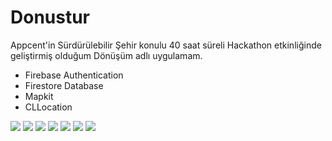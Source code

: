 # Donustur

Appcent'in Sürdürülebilir Şehir konulu 40 saat süreli Hackathon etkinliğinde geliştirmiş olduğum Dönüşüm adlı uygulamam.

 - Firebase Authentication
 - Firestore Database
 - Mapkit
 - CLLocation
 
 ![](https://user-images.githubusercontent.com/65500826/155119098-f25c9dd1-8801-4704-a8ce-935f8502b926.png)
 ![](https://user-images.githubusercontent.com/65500826/155119115-10b3c11c-e2d7-4d1b-8c93-d1bd209132dd.png)
 ![](https://user-images.githubusercontent.com/65500826/155119125-5894a09d-36e4-4f58-aee3-b08cf9b5bb58.png)
 ![](https://user-images.githubusercontent.com/65500826/155119141-785bcd66-186c-4fc3-b2fc-488942e4e224.png)
 ![](https://user-images.githubusercontent.com/65500826/155119144-c07b6d86-ca84-4e0b-b290-aa3116f85b25.png)
 ![](https://user-images.githubusercontent.com/65500826/155119145-7828c1ea-89a0-4642-aebf-d49a44e51fed.png)
 ![](https://user-images.githubusercontent.com/65500826/155119152-c957622f-1f63-495b-a973-3aa31f4ddfcc.png)
